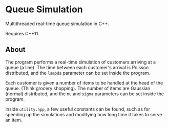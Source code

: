 # Queue Simulation

Multithreaded real-time queue simulation in C++.

Requires C++11.

## About

The program performs a real-time simulation of customers arriving at a queue (a
line). The time between each customer's arrival is Poisson distributed, and the
`lambda` parameter can be set inside the program.

Each customer is given a number of items to be handled at the head of the queue.
(Think grocery shopping). The number of items are Gaussian (normal) distributed,
and the `mu` and `sigma` parameters can be set inside the program.

Inside `utility.hpp`, a few useful constants can be found, such as for speeding
up the simulations and modifying how long time it takes to serve an item.

